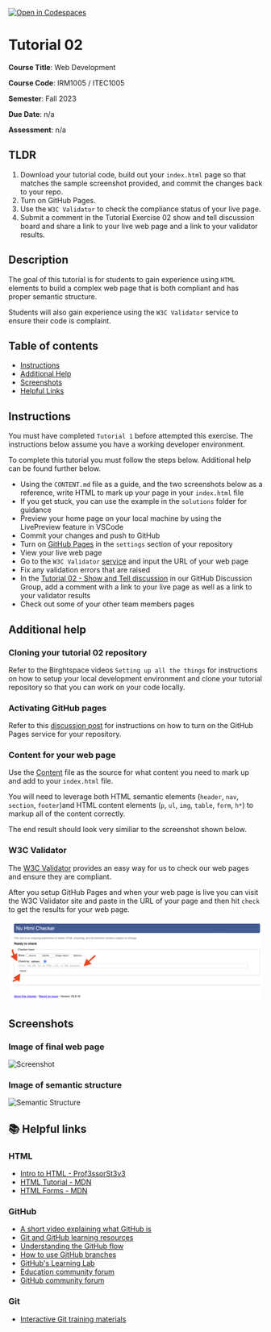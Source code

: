 [![Open in Codespaces](https://classroom.github.com/assets/launch-codespace-7f7980b617ed060a017424585567c406b6ee15c891e84e1186181d67ecf80aa0.svg)](https://classroom.github.com/open-in-codespaces?assignment_repo_id=11902450)
# Tutorial 02

**Course Title**: Web Development

**Course Code**: IRM1005 / ITEC1005

**Semester**: Fall 2023

**Due Date**: n/a

**Assessment**: n/a

## TLDR

1. Download your tutorial code, build out your `index.html` page so that matches the sample screenshot provided, and commit the changes back to your repo.
2. Turn on GitHub Pages.
3. Use the `W3C Validator` to check the compliance status of your live page.
4. Submit a comment in the Tutorial Exercise 02 show and tell discussion board and share a link to your live web page and a link to your validator results.

## Description

The goal of this tutorial is for students to gain experience using `HTML` elements to build a complex web page that is both compliant and has proper semantic structure.

Students will also gain experience using the `W3C Validator` service to ensure their code is complaint.

## Table of contents

- [Instructions](#instructions)
- [Additional Help](#additional-help)
- [Screenshots](#screenshots)
- [Helpful Links](#📚-helpful-links)

## Instructions

You must have completed `Tutorial 1` before attempted this exercise. The instructions below assume you have a working developer environment.

To complete this tutorial you must follow the steps below. Additional help can be found further below.

- Using the `CONTENT.md` file as a guide, and the two screenshots below as a reference, write HTML to mark up your page in your `index.html` file
- If you get stuck, you can use the example in the `solutions` folder for guidance
- Preview your home page on your local machine by using the LivePreview feature in VSCode
- Commit your changes and push to GitHub
- Turn on [GitHub Pages](https://github.com/orgs/irm1005-itec1005-fall-2023/discussions/4) in the `settings` section of your repository
- View your live web page
- Go to the `W3C Validator` [service](https://validator.w3.org/) and input the URL of your web page
- Fix any validation errors that are raised
- In the [Tutorial 02 - Show and Tell discussion](https://github.com/orgs/irm1005-itec1005-fall-2023/discussions/3) in our GitHub Discussion Group, add a comment with a link to your live page as well as a link to your validator results
- Check out some of your other team members pages

## Additional help

### Cloning your tutorial 02 repository

Refer to the Birghtspace videos `Setting up all the things` for instructions on how to setup your local development environment and clone your tutorial repository so that you can work on your code locally.

### Activating GitHub pages

Refer to this [discussion post](https://github.com/orgs/irm1005-itec1005-fall-2023/discussions/4) for instructions on how to turn on the GitHub Pages service for your repository.

### Content for your web page

Use the [Content](./CONTENT.md) file as the source for what content you need to mark up and add to your `index.html` file.

You will need to leverage both HTML semantic elements (`header`, `nav`, `section`, `footer`)and HTML content elements (`p`, `ul`, `img`, `table`, `form`, `h*`) to markup all of the content correctly.

The end result should look very similiar to the screenshot shown below.

### W3C Validator

The [W3C Validator](https://validator.w3.org/nu/) provides an easy way for us to check our web pages and ensure they are compliant.

After you setup GitHub Pages and when your web page is live you can visit the W3C Validator site and paste in the URL of your page and then hit `check` to get the results for your web page.

![W3C Validator](./images/validator.png)

## Screenshots

### Image of final web page

![Screenshot](./images/screenshot.png)

### Image of semantic structure

![Semantic Structure](./images/semantic-structure.png)

## 📚 Helpful links

### HTML

- [Intro to HTML - Prof3ssorSt3v3](https://www.youtube.com/watch?v=KUmuiqV1xME&list=PLyuRouwmQCjncCz8JChyPNRBvm2ONGYa2)
- [HTML Tutorial - MDN](https://developer.mozilla.org/en-US/docs/Learn/HTML)
- [HTML Forms - MDN](https://developer.mozilla.org/en-US/docs/Web/HTML/Element/form)

### GitHub

- [A short video explaining what GitHub is](https://www.youtube.com/watch?v=w3jLJU7DT5E&feature=youtu.be)
- [Git and GitHub learning resources](https://docs.github.com/en/github/getting-started-with-github/git-and-github-learning-resources)
- [Understanding the GitHub flow](https://guides.github.com/introduction/flow/)
- [How to use GitHub branches](https://www.youtube.com/watch?v=H5GJfcp3p4Q&feature=youtu.be)
- [GitHub's Learning Lab](https://lab.github.com/)
- [Education community forum](https://education.github.community/)
- [GitHub community forum](https://github.community/)

### Git

- [Interactive Git training materials](https://githubtraining.github.io/training-manual/#/01_getting_ready_for_class)
